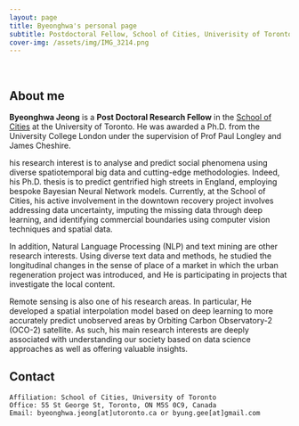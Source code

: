 ```yaml
---
layout: page
title: Byeonghwa's personal page
subtitle: Postdoctoral Fellow, School of Cities, Univerisity of Toronto
cover-img: /assets/img/IMG_3214.png
---
```


<br/>

## About me
**Byeonghwa Jeong** is a **Post Doctoral Research Fellow** in the [School of Cities](https://schoolofcities.utoronto.ca) at the University of Toronto. He was awarded a Ph.D. from the University College London under the supervision of Prof Paul Longley and James Cheshire. 

his research interest is to analyse and predict social phenomena using diverse spatiotemporal big data and cutting-edge methodologies. Indeed, his Ph.D. thesis is to predict gentrified high streets in England, employing bespoke Bayesian Neural Network models. Currently, at the School of Cities, his active involvement in the downtown recovery project involves addressing data uncertainty, imputing the missing data through deep learning, and identifying commercial boundaries using computer vision techniques and spatial data. 

In addition, Natural Language Processing (NLP) and text mining are other research interests. Using diverse text data and methods, he studied the longitudinal changes in the sense of place of a market in which the urban regeneration project was introduced, and He is participating in projects that investigate the local content. 

Remote sensing is also one of his research areas. In particular, He developed a spatial interpolation model based on deep learning to more accurately predict unobserved areas by Orbiting Carbon Observatory-2 (OCO-2) satellite. As such, his main research interests are deeply associated with understanding our society based on data science approaches as well as offering valuable insights.


## Contact
```
Affiliation: School of Cities, University of Toronto
Office: 55 St George St, Toronto, ON M5S 0C9, Canada
Email: byeonghwa.jeong[at]utoronto.ca or byung.gee[at]gmail.com
```
